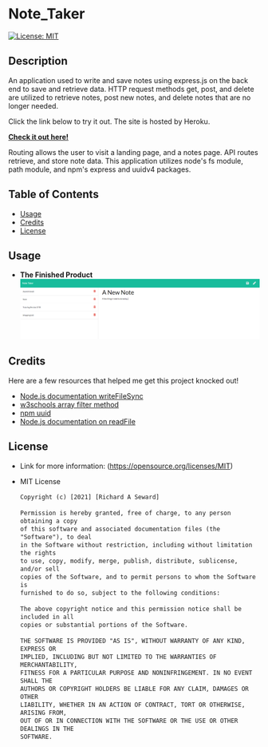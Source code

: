 # Note_Taker
[![License: MIT](https://img.shields.io/badge/License-MIT-yellow.svg)](https://opensource.org/licenses/MIT)

## Description
An application used to write and save notes using express.js on the back end to save and retrieve data. HTTP request methods get, post, and delete are utilized to retrieve notes, post new notes, and delete notes that are no longer needed. 

Click the link below to try it out. The site is hosted by Heroku.

**[Check it out here!](https://enigmatic-garden-40710.herokuapp.com/)**

Routing allows the user to visit a landing page, and a notes page. API routes retrieve, and store note data. This application utilizes node's fs module, path module, and npm's express and uuidv4 packages.

## Table of Contents
* [Usage](#usage)
* [Credits](#credits)
* [License](#license)

## Usage
* **The Finished Product**  
![Note Taker](public/assets/images/noteTaker.PNG)

## Credits
Here are a few resources that helped me get this project knocked out!
* [Node.js documentation writeFileSync](https://nodejs.org/api/fs.html#fs_fs_writefilesync_file_data_options)
* [w3schools array filter method](https://www.w3schools.com/jsref/jsref_filter.asp)
* [npm uuid](https://www.npmjs.com/package/uuid)
* [Node.js documentation on readFile](https://nodejs.org/en/knowledge/file-system/how-to-read-files-in-nodejs/)

## License
* Link for more information: (https://opensource.org/licenses/MIT)
* MIT License

      Copyright (c) [2021] [Richard A Seward]
      
      Permission is hereby granted, free of charge, to any person obtaining a copy
      of this software and associated documentation files (the "Software"), to deal
      in the Software without restriction, including without limitation the rights
      to use, copy, modify, merge, publish, distribute, sublicense, and/or sell
      copies of the Software, and to permit persons to whom the Software is
      furnished to do so, subject to the following conditions:
      
      The above copyright notice and this permission notice shall be included in all
      copies or substantial portions of the Software.
      
      THE SOFTWARE IS PROVIDED "AS IS", WITHOUT WARRANTY OF ANY KIND, EXPRESS OR
      IMPLIED, INCLUDING BUT NOT LIMITED TO THE WARRANTIES OF MERCHANTABILITY,
      FITNESS FOR A PARTICULAR PURPOSE AND NONINFRINGEMENT. IN NO EVENT SHALL THE
      AUTHORS OR COPYRIGHT HOLDERS BE LIABLE FOR ANY CLAIM, DAMAGES OR OTHER
      LIABILITY, WHETHER IN AN ACTION OF CONTRACT, TORT OR OTHERWISE, ARISING FROM,
      OUT OF OR IN CONNECTION WITH THE SOFTWARE OR THE USE OR OTHER DEALINGS IN THE
      SOFTWARE.
